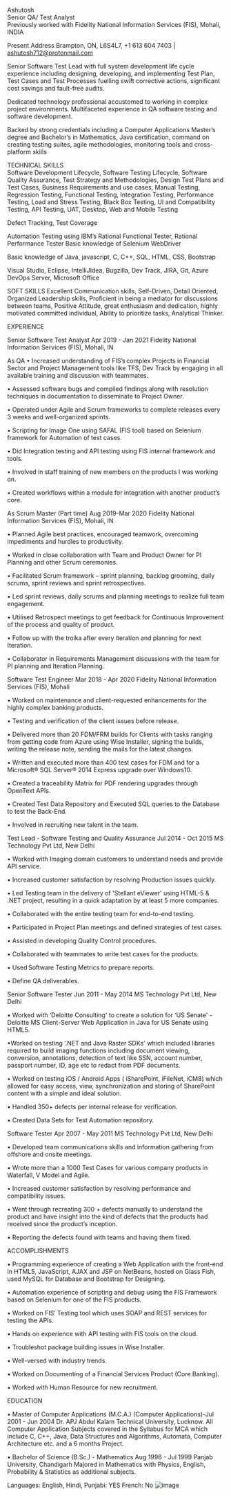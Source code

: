 Ashutosh							
Senior QA/ Test Analyst							
Previously worked with Fidelity National Information Services (FIS), Mohali, INDIA		

Present Address Brampton, ON, L6S4L7, +1 613 604 7403 | ashutosh712@protonmail.com 

Senior Software Test Lead with full system development life cycle experience including designing, developing, and implementing Test Plan, Test Cases and Test Processes fuelling swift corrective actions, significant cost savings and fault-free audits. 

Dedicated technology professional accustomed to working in complex project environments. Multifaceted experience in QA software testing and software development. 

Backed by strong credentials including a Computer Applications Master’s degree and Bachelor’s in Mathematics, Java certification, command on creating testing suites, agile methodologies, monitoring tools and cross-platform skills 

TECHNICAL SKILLS 							
Software Development Lifecycle,
Software Testing Lifecycle,
Software Quality Assurance,
Test Strategy and Methodologies,
Design Test Plans and Test Cases,
Business Requirements and use cases,
Manual Testing,
Regression Testing,
Functional Testing,
Integration Testing,
Performance Testing, Load and Stress Testing,
Black Box Testing,
UI and Compatibility Testing,
API Testing, 
UAT, Desktop, Web and Mobile Testing

Defect Tracking, Test Coverage

Automation Testing using IBM’s Rational Functional Tester,
Rational Performance Tester
Basic knowledge of Selenium WebDriver

Basic knowledge of Java, javascript, C, C++, SQL, HTML, CSS, Bootstrap

Visual Studio, Eclipse, IntelliJIdea, Bugzilla, Dev Track, JIRA, Git, Azure DevOps Server,
Microsoft Office												         

SOFT SKILLS 
Excellent Communication skills, Self-Driven, Detail Oriented, Organized Leadership skills, Proficient in being a mediator for discussions between teams, Positive Attitude, great enthusiasm and dedication, highly motivated committed individual, Ability to prioritize tasks, Analytical Thinker.

EXPERIENCE 

Senior Software Test Analyst  	Apr 2019 - Jan 2021
Fidelity National Information Services (FIS), Mohali, IN

As QA 
• Increased understanding of FIS’s complex Projects in Financial Sector and Project Management tools like TFS, Dev Track by engaging in all available training and discussion with teammates.

• Assessed software bugs and compiled findings along with resolution techniques in documentation to disseminate to Project Owner.

• Operated under Agile and Scrum frameworks to complete releases every 3 weeks and well-organized sprints.

• Scripting for Image One using SAFAL (FIS tool) based on Selenium framework for Automation of test cases.

• Did Integration testing and API testing using FIS internal framework and tools.

• Involved in staff training of new members on the products I was working on.

• Created workflows within a module for integration with another product’s core.

 
As Scrum Master (Part time)                                                                  Aug 2019-Mar 2020 
Fidelity National Information Services (FIS), Mohali, IN 

• Planned Agile best practices, encouraged teamwork, overcoming impediments and hurdles to productivity.

• Worked in close collaboration with Team and Product Owner for PI Planning and other Scrum ceremonies.

• Facilitated Scrum framework – sprint planning, backlog grooming, daily scrums, sprint reviews and sprint retrospectives.

• Led sprint reviews, daily scrums and planning meetings to realize full team engagement.

• Utilised Retrospect meetings to get feedback for Continuous Improvement of the process and quality of product.

• Follow up with the troika after every iteration and planning for next Iteration. 

• Collaborator in Requirements Management discussions with the team for PI planning and Iteration Planning.

Software Test Engineer 	Mar 2018 - Apr 2020
Fidelity National Information Services (FIS), Mohali

• Worked on maintenance and client-requested enhancements for the highly complex banking products.

• Testing and verification of the client issues before release.

• Delivered more than 20 FDM/FRM builds for Clients with tasks ranging from getting code from Azure using Wise Installer, signing the builds, writing the release note, sending the mails for the latest changes.

• Written and executed more than 400 test cases for FDM and for a Microsoft® SQL Server® 2014 Express upgrade over Windows10.

• Created a traceability Matrix for PDF rendering upgrades through OpenText APIs.

• Created Test Data Repository and Executed SQL queries to the Database to test the Back-End.

• Involved in recruiting new talent in the team.

Test Lead - Software Testing and Quality Assurance	Jul 2014 - Oct 2015
MS Technology Pvt Ltd, New Delhi

• Worked with Imaging domain customers to understand needs and provide API service.

• Increased customer satisfaction by resolving Production issues quickly.

• Led Testing team in the delivery of 'Stellant eViewer' using HTML-5 & .NET project, resulting in a quick adaptation by at least 5 more companies.

• Collaborated with the entire testing team for end-to-end testing. 

• Participated in Project Plan meetings and defined strategies of test cases.

• Assisted in developing Quality Control procedures.

• Collaborated with teammates to write test cases for the products. 

• Used Software Testing Metrics to prepare reports.

• Define QA deliverables.

Senior Software Tester	Jun 2011 - May 2014
MS Technology Pvt Ltd, New Delhi

• Worked with ‘Deloitte Consulting' to create a solution for ‘US Senate' - Deloitte MS Client-Server Web Application in Java for US Senate using HTML5.

•Worked on testing ‘.NET and Java Raster SDKs' which included libraries required to build imaging functions including document viewing, conversion, annotations, detection of text like SSN, account number, passport number, ID, age etc to redact from PDF documents.

• Worked on testing iOS / Android Apps ( iSharePoint, iFileNet, iCM8) which allowed for easy access, view, synchronization and storing of SharePoint content with a simple and ideal solution.

• Handled 350+ defects per internal release for verification.

• Created Data Sets for Test Automation repository.

Software Tester	Apr 2007 - May 2011
MS Technology Pvt Ltd, New Delhi

• Developed team communications skills and information gathering from offshore and onsite meetings.

• Wrote more than a 1000 Test Cases for various company products in Waterfall, V Model and Agile.

• Increased customer satisfaction by resolving performance and compatibility issues.

• Went through recreating 300 + defects manually to understand the product and have insight into the kind of defects that the products had received since the product’s inception.

• Reporting the defects found with teams and having them fixed.

ACCOMPLISHMENTS

• Programming experience of creating a Web Application with the front-end in HTML5, JavaScript, AJAX and JSP on NetBeans, hosted on Glass Fish, used MySQL for Database and Bootstrap for Designing.

• Automation experience of scripting and debug using the FIS Framework based on Selenium for one of the FIS products.

• Worked on FIS’ Testing tool which uses SOAP and REST services for testing the APIs.

• Hands on experience with API testing with FIS tools on the cloud.

• Troubleshot package building issues in Wise Installer.

• Well-versed with industry trends.

• Worked on Documenting of a Financial Services Product (Core Banking). 

• Worked with Human Resource for new recruitment.

EDUCATION

• Master of Computer Applications (M.C.A.) (Computer Applications)-Jul 2001 - Jun 2004
Dr. APJ Abdul Kalam Technical University, Lucknow.
All Computer Application Subjects covered in the Syllabus for MCA which include C, C++, Java, Data Structures and Algorithms, Automata, Computer Architecture etc. and a 6 months Project.

• Bachelor of Science (B.Sc.) - Mathematics	Aug 1996 - Jul 1999
Panjab University, Chandigarh
Majored in Mathematics with Physics, English, Probability & Statistics as additional subjects.
 
Languages:
English, Hindi, Punjabi: YES
French: No
![image](https://user-images.githubusercontent.com/18361889/114227919-a7ae2b00-9943-11eb-9b0b-e92bfef30ffc.png)
